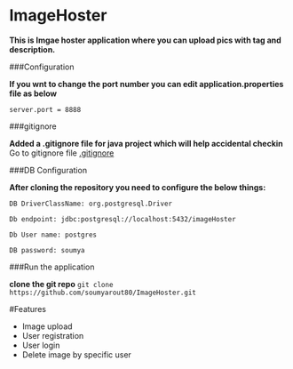 # ImageHoster

**This is Imgae hoster application where you can upload pics with tag and description.**

###Configuration

**If you wnt to change the port number you can edit  application.properties file as below**

``server.port = 8888
``

###gitignore

**Added a .gitignore file for java project which will help accidental checkin**
Go to gitignore file [.gitignore](https://github.com/soumyarout80/ImageHoster/blob/master/.gitignore)

###DB Configuration

**After cloning the repository you need to configure the below things:**

``DB DriverClassName: org.postgresql.Driver``

``Db endpoint: jdbc:postgresql://localhost:5432/imageHoster``

``Db User name: postgres``

``DB password: soumya``

###Run the application

**clone the git repo**
``git clone https://github.com/soumyarout80/ImageHoster.git``

#Features
- Image upload
- User registration
- User login
- Delete image by specific user



 